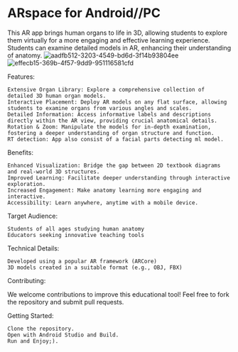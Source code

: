 # ARspace for Android//PC
This AR app brings human organs to life in 3D, allowing students to explore them virtually for a more engaging and effective learning experience.  Students can examine detailed models in AR, enhancing their understanding of anatomy.
![aadfb512-3203-4549-bd6d-3f14b93804ee](https://github.com/user-attachments/assets/78b1e8d3-3568-4a9e-86aa-dd830e688131)
![effecb15-369b-4f57-9dd9-951116581cfd](https://github.com/user-attachments/assets/545df9cb-e679-4a49-a75c-93b4c4494c2f)

Features:

    Extensive Organ Library: Explore a comprehensive collection of detailed 3D human organ models.
    Interactive Placement: Deploy AR models on any flat surface, allowing students to examine organs from various angles and scales.
    Detailed Information: Access informative labels and descriptions directly within the AR view, providing crucial anatomical details.
    Rotation & Zoom: Manipulate the models for in-depth examination, fostering a deeper understanding of organ structure and function.
    RT detection: App also consist of a facial parts detecting ml model.

Benefits:

    Enhanced Visualization: Bridge the gap between 2D textbook diagrams and real-world 3D structures.
    Improved Learning: Facilitate deeper understanding through interactive exploration.
    Increased Engagement: Make anatomy learning more engaging and interactive.
    Accessibility: Learn anywhere, anytime with a mobile device.

Target Audience:

    Students of all ages studying human anatomy
    Educators seeking innovative teaching tools

Technical Details:

    Developed using a popular AR framework (ARCore)
    3D models created in a suitable format (e.g., OBJ, FBX)

Contributing:

We welcome contributions to improve this educational tool! Feel free to fork the repository and submit pull requests.

Getting Started:

    Clone the repository.
    Open with Android Studio and Build.
    Run and Enjoy;).
